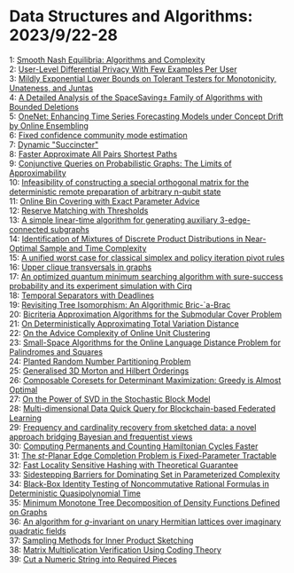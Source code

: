 # Data Structures and Algorithms: 2023/9/22-28  
1: [Smooth Nash Equilibria: Algorithms and Complexity](https://doi.org/10.48550/arXiv.2309.12226)  
2: [User-Level Differential Privacy With Few Examples Per User](https://doi.org/10.48550/arXiv.2309.12500)  
3: [Mildly Exponential Lower Bounds on Tolerant Testers for Monotonicity,  Unateness, and Juntas](https://doi.org/10.48550/arXiv.2309.12513)  
4: [A Detailed Analysis of the SpaceSaving$\pm$ Family of Algorithms with  Bounded Deletions](https://doi.org/10.48550/arXiv.2309.12623)  
5: [OneNet: Enhancing Time Series Forecasting Models under Concept Drift by  Online Ensembling](https://doi.org/10.48550/arXiv.2309.12659)  
6: [Fixed confidence community mode estimation](https://doi.org/10.48550/arXiv.2309.12687)  
7: [Dynamic "Succincter"](https://doi.org/10.48550/arXiv.2309.12950)  
8: [Faster Approximate All Pairs Shortest Paths](https://doi.org/10.48550/arXiv.2309.13225)  
9: [Conjunctive Queries on Probabilistic Graphs: The Limits of  Approximability](https://doi.org/10.48550/arXiv.2309.13287)  
10: [Infeasibility of constructing a special orthogonal matrix for the  deterministic remote preparation of arbitrary n-qubit state](https://doi.org/10.48550/arXiv.2309.14363)  
11: [Online Bin Covering with Exact Parameter Advice](https://doi.org/10.48550/arXiv.2309.13647)  
12: [Reserve Matching with Thresholds](https://doi.org/10.48550/arXiv.2309.13766)  
13: [A simple linear-time algorithm for generating auxiliary 3-edge-connected  subgraphs](https://doi.org/10.48550/arXiv.2309.13827)  
14: [Identification of Mixtures of Discrete Product Distributions in  Near-Optimal Sample and Time Complexity](https://doi.org/10.48550/arXiv.2309.13993)  
15: [A unified worst case for classical simplex and policy iteration pivot  rules](https://doi.org/10.48550/arXiv.2309.14034)  
16: [Upper clique transversals in graphs](https://doi.org/10.48550/arXiv.2309.14103)  
17: [An optimized quantum minimum searching algorithm with sure-success  probability and its experiment simulation with Cirq](https://doi.org/10.48550/arXiv.2309.14153)  
18: [Temporal Separators with Deadlines](https://doi.org/10.48550/arXiv.2309.14185)  
19: [Revisiting Tree Isomorphism: An Algorithmic Bric-\`a-Brac](https://doi.org/10.48550/arXiv.2309.14441)  
20: [Bicriteria Approximation Algorithms for the Submodular Cover Problem](https://doi.org/10.48550/arXiv.2309.14558)  
21: [On Deterministically Approximating Total Variation Distance](https://doi.org/10.48550/arXiv.2309.14696)  
22: [On the Advice Complexity of Online Unit Clustering](https://doi.org/10.48550/arXiv.2309.14730)  
23: [Small-Space Algorithms for the Online Language Distance Problem for  Palindromes and Squares](https://doi.org/10.48550/arXiv.2309.14788)  
24: [Planted Random Number Partitioning Problem](https://doi.org/10.48550/arXiv.2309.15115)  
25: [Generalised 3D Morton and Hilbert Orderings](https://doi.org/10.48550/arXiv.2309.15199)  
26: [Composable Coresets for Determinant Maximization: Greedy is Almost  Optimal](https://doi.org/10.48550/arXiv.2309.15286)  
27: [On the Power of SVD in the Stochastic Block Model](https://doi.org/10.48550/arXiv.2309.15322)  
28: [Multi-dimensional Data Quick Query for Blockchain-based Federated  Learning](https://doi.org/10.48550/arXiv.2309.15348)  
29: [Frequency and cardinality recovery from sketched data: a novel approach  bridging Bayesian and frequentist views](https://doi.org/10.48550/arXiv.2309.15408)  
30: [Computing Permanents and Counting Hamiltonian Cycles Faster](https://doi.org/10.48550/arXiv.2309.15422)  
31: [The $st$-Planar Edge Completion Problem is Fixed-Parameter Tractable](https://doi.org/10.48550/arXiv.2309.15454)  
32: [Fast Locality Sensitive Hashing with Theoretical Guarantee](https://doi.org/10.48550/arXiv.2309.15479)  
33: [Sidestepping Barriers for Dominating Set in Parameterized Complexity](https://doi.org/10.48550/arXiv.2309.15645)  
34: [Black-Box Identity Testing of Noncommutative Rational Formulas in  Deterministic Quasipolynomial Time](https://doi.org/10.48550/arXiv.2309.15647)  
35: [Minimum Monotone Tree Decomposition of Density Functions Defined on  Graphs](https://doi.org/10.48550/arXiv.2309.16045)  
36: [An algorithm for $g$-invariant on unary Hermitian lattices over  imaginary quadratic fields](https://doi.org/10.48550/arXiv.2309.16138)  
37: [Sampling Methods for Inner Product Sketching](https://doi.org/10.48550/arXiv.2309.16157)  
38: [Matrix Multiplication Verification Using Coding Theory](https://doi.org/10.48550/arXiv.2309.16176)  
39: [Cut a Numeric String into Required Pieces](https://doi.org/10.48550/arXiv.2309.16212)  